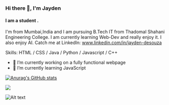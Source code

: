 ### Hi there 👋, I'm Jayden
#### I am a student .
I'm from Mumbai,India and I am pursuing B.Tech IT from Thadomal Shahani Engineering College. I am currently learning Web-Dev and really enjoy it. I also enjoy AI. Catch me at LinkedIn: www.linkedin.com/in/jayden-desouza



Skills: HTML / CSS / Java / Python / Javascript / C++

- 🔭 I’m currently working on a fully functional webpage 
- 🌱 I’m currently learning JavaScript 

[![Anurag's GitHub stats](https://github-readme-stats.vercel.app/api?username=JAE-exe)](https://github.com/anuraghazra/github-readme-stats)

![](https://komarev.com/ghpvc/?username=JAE-exe&color=brightgreen)

![Alt text](https://spotify-recently-played-readme.vercel.app/api?user=xinfoptsszxnzsklb3u339akb)
